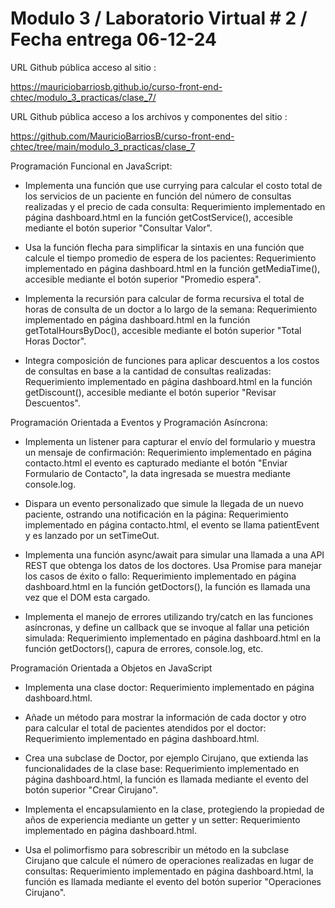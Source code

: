 # Modulo 3 / Laboratorio Virtual # 2 / Fecha entrega 06-12-24

URL Github pública acceso al sitio :

https://mauriciobarriosb.github.io/curso-front-end-chtec/modulo_3_practicas/clase_7/

URL Github pública acceso a los archivos y componentes del sitio :

https://github.com/MauricioBarriosB/curso-front-end-chtec/tree/main/modulo_3_practicas/clase_7

Programación Funcional en JavaScript:

* Implementa una función que use currying para calcular el costo total de los servicios de un paciente en función del número de consultas realizadas y el precio de cada consulta: 
Requerimiento implementado en página dashboard.html en la función getCostService(), accesible mediante el botón superior "Consultar Valor".

* Usa la función flecha para simplificar la sintaxis en una función que calcule el tiempo promedio de espera de los pacientes:
Requerimiento implementado en página dashboard.html en la función getMediaTime(), accesible mediante el botón superior "Promedio espera".

* Implementa la recursión para calcular de forma recursiva el total de horas de consulta de un doctor a lo largo de la semana:
Requerimiento implementado en página dashboard.html en la función getTotalHoursByDoc(), accesible mediante el botón superior "Total Horas Doctor".

* Integra composición de funciones para aplicar descuentos a los costos de consultas en base a la cantidad de consultas realizadas:
Requerimiento implementado en página dashboard.html en la función getDiscount(), accesible mediante el botón superior "Revisar Descuentos".

Programación Orientada a Eventos y Programación Asíncrona:

* Implementa un listener para capturar el envío del formulario y muestra un mensaje de confirmación:
Requerimiento implementado en página contacto.html el evento es capturado mediante el botón "Enviar Formulario de Contacto", la data ingresada se muestra mediante console.log.

* Dispara un evento personalizado que simule la llegada de un nuevo paciente, ostrando una notificación en la página:
Requerimiento implementado en página contacto.html, el evento se llama patientEvent y es lanzado por un setTimeOut.

* Implementa una función async/await para simular una llamada a una API REST que obtenga los datos de los doctores. Usa Promise para manejar los casos de éxito o fallo:
Requerimiento implementado en página dashboard.html en la función getDoctors(), la función es llamada una vez que el DOM esta cargado.

* Implementa el manejo de errores utilizando try/catch en las funciones asíncronas, y define un callback que se invoque al fallar una petición simulada:
Requerimiento implementado en página dashboard.html en la función getDoctors(), capura de errores, console.log, etc.

Programación Orientada a Objetos en JavaScript

* Implementa una clase doctor:
Requerimiento implementado en página dashboard.html.

* Añade un método para mostrar la información de cada doctor y otro para calcular el total de pacientes atendidos por el doctor:
Requerimiento implementado en página dashboard.html.

* Crea una subclase de Doctor, por ejemplo Cirujano, que extienda las funcionalidades de la clase base:
Requerimiento implementado en página dashboard.html, la función es llamada mediante el evento del botón superior "Crear Cirujano".

* Implementa el encapsulamiento en la clase, protegiendo la propiedad de años de experiencia mediante un getter y un setter:
Requerimiento implementado en página dashboard.html.

* Usa el polimorfismo para sobrescribir un método en la subclase Cirujano que calcule el número de operaciones realizadas en lugar de consultas:
Requerimiento implementado en página dashboard.html, la función es llamada mediante el evento del botón superior "Operaciones Cirujano".